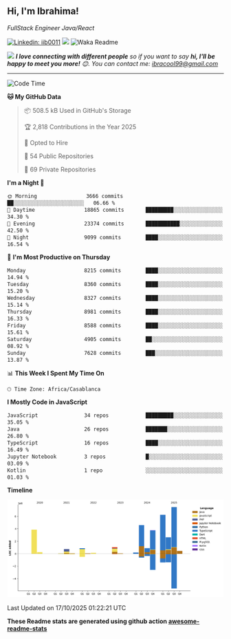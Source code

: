 <h2>Hi, I'm Ibrahima! </h2>
<p><em>FullStack Engineer Java/React
</em></p>


[![Linkedin: iib0011](https://img.shields.io/badge/-iib0011-blue?style=flat-square&logo=Linkedin&logoColor=white&link=https://www.linkedin.com/in/iib0011/)](https://www.linkedin.com/in/iib0011/)
![](https://visitor-badge.glitch.me/badge?page_id=iib0011)
![Waka Readme](https://github.com/iib0011/iib0011/workflows/Waka%20Readme/badge.svg)


<img src="https://media.giphy.com/media/LnQjpWaON8nhr21vNW/giphy.gif" width="60"> <em><b>I love connecting with different people</b> so if you want to say <b>hi, I'll be happy to meet you more!</b> 😊. You can contact me: ibracool99@gmail.com</em>

---
<!--START_SECTION:waka-->
![Code Time](http://img.shields.io/badge/Code%20Time-5%2C528%20hrs%2039%20mins-blue)

**🐱 My GitHub Data** 

> 📦 508.5 kB Used in GitHub's Storage 
 > 
> 🏆 2,818 Contributions in the Year 2025
 > 
> 💼 Opted to Hire
 > 
> 📜 54 Public Repositories 
 > 
> 🔑 69 Private Repositories 
 > 
**I'm a Night 🦉** 

```text
🌞 Morning                3666 commits        ██░░░░░░░░░░░░░░░░░░░░░░░   06.66 % 
🌆 Daytime                18865 commits       █████████░░░░░░░░░░░░░░░░   34.30 % 
🌃 Evening                23374 commits       ███████████░░░░░░░░░░░░░░   42.50 % 
🌙 Night                  9099 commits        ████░░░░░░░░░░░░░░░░░░░░░   16.54 % 
```
📅 **I'm Most Productive on Thursday** 

```text
Monday                   8215 commits        ████░░░░░░░░░░░░░░░░░░░░░   14.94 % 
Tuesday                  8360 commits        ████░░░░░░░░░░░░░░░░░░░░░   15.20 % 
Wednesday                8327 commits        ████░░░░░░░░░░░░░░░░░░░░░   15.14 % 
Thursday                 8981 commits        ████░░░░░░░░░░░░░░░░░░░░░   16.33 % 
Friday                   8588 commits        ████░░░░░░░░░░░░░░░░░░░░░   15.61 % 
Saturday                 4905 commits        ██░░░░░░░░░░░░░░░░░░░░░░░   08.92 % 
Sunday                   7628 commits        ███░░░░░░░░░░░░░░░░░░░░░░   13.87 % 
```


📊 **This Week I Spent My Time On** 

```text
🕑︎ Time Zone: Africa/Casablanca
```

**I Mostly Code in JavaScript** 

```text
JavaScript               34 repos            █████████░░░░░░░░░░░░░░░░   35.05 % 
Java                     26 repos            ███████░░░░░░░░░░░░░░░░░░   26.80 % 
TypeScript               16 repos            ████░░░░░░░░░░░░░░░░░░░░░   16.49 % 
Jupyter Notebook         3 repos             █░░░░░░░░░░░░░░░░░░░░░░░░   03.09 % 
Kotlin                   1 repo              ░░░░░░░░░░░░░░░░░░░░░░░░░   01.03 % 
```



**Timeline**

![Lines of Code chart](https://raw.githubusercontent.com/iib0011/iib0011/master/assets/bar_graph.png)


 Last Updated on 17/10/2025 01:22:21 UTC
<!--END_SECTION:waka-->

**These Readme stats are generated using github action [awesome-readme-stats](https://github.com/iib0011/waka-readme-stats)**
